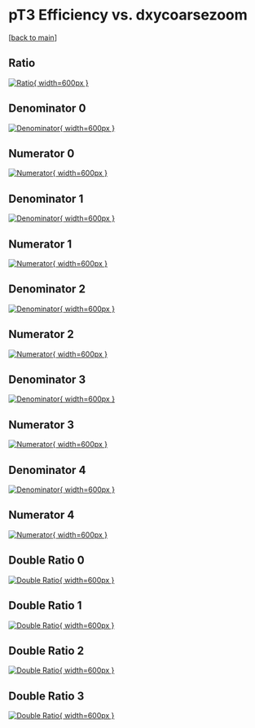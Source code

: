 # pT3 Efficiency vs. dxycoarsezoom

[[back to main](./)]



## Ratio

[![Ratio](../mtv/var/pT3_base_321_0_eff_dxycoarsezoom.png){ width=600px }](../mtv/var/pT3_base_321_0_eff_dxycoarsezoom.pdf)

## Denominator 0

[![Denominator](../mtv/den/pT3_base_321_0_eff_dxycoarsezoom_den0.png){ width=600px }](../mtv/den/pT3_base_321_0_eff_dxycoarsezoom_den0.pdf)

## Numerator 0

[![Numerator](../mtv/num/pT3_base_321_0_eff_dxycoarsezoom_num0.png){ width=600px }](../mtv/num/pT3_base_321_0_eff_dxycoarsezoom_num0.pdf)

## Denominator 1

[![Denominator](../mtv/den/pT3_base_321_0_eff_dxycoarsezoom_den1.png){ width=600px }](../mtv/den/pT3_base_321_0_eff_dxycoarsezoom_den1.pdf)

## Numerator 1

[![Numerator](../mtv/num/pT3_base_321_0_eff_dxycoarsezoom_num1.png){ width=600px }](../mtv/num/pT3_base_321_0_eff_dxycoarsezoom_num1.pdf)

## Denominator 2

[![Denominator](../mtv/den/pT3_base_321_0_eff_dxycoarsezoom_den2.png){ width=600px }](../mtv/den/pT3_base_321_0_eff_dxycoarsezoom_den2.pdf)

## Numerator 2

[![Numerator](../mtv/num/pT3_base_321_0_eff_dxycoarsezoom_num2.png){ width=600px }](../mtv/num/pT3_base_321_0_eff_dxycoarsezoom_num2.pdf)

## Denominator 3

[![Denominator](../mtv/den/pT3_base_321_0_eff_dxycoarsezoom_den3.png){ width=600px }](../mtv/den/pT3_base_321_0_eff_dxycoarsezoom_den3.pdf)

## Numerator 3

[![Numerator](../mtv/num/pT3_base_321_0_eff_dxycoarsezoom_num3.png){ width=600px }](../mtv/num/pT3_base_321_0_eff_dxycoarsezoom_num3.pdf)

## Denominator 4

[![Denominator](../mtv/den/pT3_base_321_0_eff_dxycoarsezoom_den4.png){ width=600px }](../mtv/den/pT3_base_321_0_eff_dxycoarsezoom_den4.pdf)

## Numerator 4

[![Numerator](../mtv/num/pT3_base_321_0_eff_dxycoarsezoom_num4.png){ width=600px }](../mtv/num/pT3_base_321_0_eff_dxycoarsezoom_num4.pdf)

## Double Ratio 0

[![Double Ratio](../mtv/ratio/pT3_base_321_0_eff_dxycoarsezoom_ratio0.png){ width=600px }](../mtv/ratio/pT3_base_321_0_eff_dxycoarsezoom_ratio0.pdf)

## Double Ratio 1

[![Double Ratio](../mtv/ratio/pT3_base_321_0_eff_dxycoarsezoom_ratio1.png){ width=600px }](../mtv/ratio/pT3_base_321_0_eff_dxycoarsezoom_ratio1.pdf)

## Double Ratio 2

[![Double Ratio](../mtv/ratio/pT3_base_321_0_eff_dxycoarsezoom_ratio2.png){ width=600px }](../mtv/ratio/pT3_base_321_0_eff_dxycoarsezoom_ratio2.pdf)

## Double Ratio 3

[![Double Ratio](../mtv/ratio/pT3_base_321_0_eff_dxycoarsezoom_ratio3.png){ width=600px }](../mtv/ratio/pT3_base_321_0_eff_dxycoarsezoom_ratio3.pdf)

